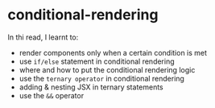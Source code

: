 # conditional-rendering

In thi read, I learnt to: 
- render components only when a certain condition is met
- use `if/else` statement in  conditional rendering
- where and how to put the conditional rendering logic
- use the `ternary operator` in conditional rendering
- adding & nesting JSX in ternary statements
- use the `&&` operator